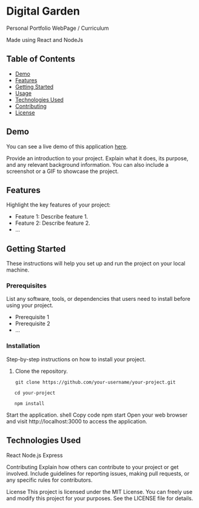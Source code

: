 


# Digital Garden

Personal Portfolio WebPage / Curriculum

Made using React and NodeJs

## Table of Contents

- [Demo](#demo)
- [Features](#features)
- [Getting Started](#getting-started)
- [Usage](#usage)
- [Technologies Used](#technologies-used)
- [Contributing](#contributing)
- [License](#license)

## Demo

You can see a live demo of this application [here](https://digital-garden-69r6.onrender.com/).


Provide an introduction to your project. Explain what it does, its purpose, and any relevant background information. You can also include a screenshot or a GIF to showcase the project.

## Features

Highlight the key features of your project:

- Feature 1: Describe feature 1.
- Feature 2: Describe feature 2.
- ...

## Getting Started

These instructions will help you set up and run the project on your local machine. 

### Prerequisites

List any software, tools, or dependencies that users need to install before using your project.

- Prerequisite 1
- Prerequisite 2
- ...

### Installation

Step-by-step instructions on how to install your project.

1. Clone the repository.
   ```
   git clone https://github.com/your-username/your-project.git
```
   cd your-project

   npm install
  ```

Start the application.
shell
Copy code
npm start
Open your web browser and visit http://localhost:3000 to access the application.
## Technologies Used
React
Node.js
Express

Contributing
Explain how others can contribute to your project or get involved. Include guidelines for reporting issues, making pull requests, or any specific rules for contributors.

License
This project is licensed under the MIT License. You can freely use and modify this project for your purposes. See the LICENSE file for details.


